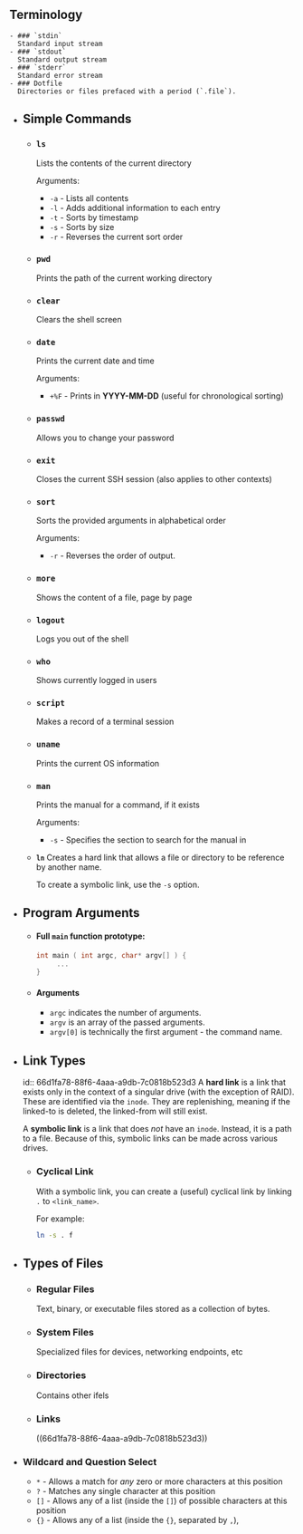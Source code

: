 ## Terminology
	- ### `stdin`
	  Standard input stream
	- ### `stdout`
	  Standard output stream
	- ### `stderr`
	  Standard error stream
	- ### Dotfile
	  Directories or files prefaced with a period (`.file`).
- ## Simple Commands
	- ### `ls`
	  Lists the contents of the current directory
	  
	  Arguments:
	  * `-a` - Lists all contents
	  * `-l` - Adds additional information to each entry
	  * `-t` - Sorts by timestamp
	  * `-s` - Sorts by size
	  * `-r` - Reverses the current sort order
	- ### `pwd`
	  Prints the path of the current working directory
	- ### `clear`
	  Clears the shell screen
	- ### `date`
	  Prints the current date and time
	  
	  Arguments:
	  * `+%F` - Prints in **YYYY-MM-DD** (useful for chronological sorting)
	- ### `passwd`
	  Allows you to change your password
	- ### `exit`
	  Closes the current SSH session (also applies to other contexts)
	- ### `sort`
	  Sorts the provided arguments in alphabetical order
	  
	  Arguments:
	  * `-r` - Reverses the order of output.
	- ### `more`
	  Shows the content of a file, page by page
	- ### `logout`
	  Logs you out of the shell
	- ### `who`
	  Shows currently logged in users
	- ### `script`
	  Makes a record of a terminal session
	- ### `uname`
	  Prints the current OS information
	- ### `man`
	  Prints the manual for a command, if it exists
	  
	  Arguments:
	  * `-s` - Specifies the section to search for the manual in
	- **`ln`**
	  Creates a hard link that allows a file or directory to be reference by another name.
	  
	  To create a symbolic link, use the `-s` option.
- ## Program Arguments
	- #### Full `main` function prototype:
	  ```cpp
	  int main ( int argc, char* argv[] ) {
	       ...
	  }
	  ```
	- #### Arguments
	  * `argc` indicates the number of arguments.
	  * `argv` is an array of the passed arguments.
	  * `argv[0]` is technically the first argument - the command name.
- ## Link Types
  id:: 66d1fa78-88f6-4aaa-a9db-7c0818b523d3
  A **hard link** is a link that exists only in the context of a singular drive (with the exception of RAID). These are identified via the `inode`. They are replenishing, meaning if the linked-to is deleted, the linked-from will still exist.
  
  A **symbolic link** is a link that does *not* have an `inode`. Instead, it is a path to a file. Because of this, symbolic links can be made across various drives.
	- ### Cyclical Link
	  With a symbolic link, you can create a (useful) cyclical link by linking `.` to `<link_name>`. 
	  
	  For example:
	  ```bash
	  ln -s . f
	  ```
- ## Types of Files
	- ### Regular Files
	  Text, binary, or executable files stored as a collection of bytes.
	- ### System Files
	  Specialized files for devices, networking endpoints, etc
	- ### Directories
	  Contains other ifels
	- ### Links
	  ((66d1fa78-88f6-4aaa-a9db-7c0818b523d3))
- ### Wildcard and Question Select
  * `*` - Allows a match for *any* zero or more characters at this position
  * `?` - Matches any single character at this position
  * `[]` - Allows any of a list (inside the `[]`) of possible characters at this position
  * `{}` - Allows any of a list (inside the `{}`, separated by `,`),